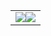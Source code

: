 <!---
KishonShrill/KishonShrill is a ✨ special ✨ repository because its `README.md` (this file) appears on your GitHub profile.
You can click the Preview link to take a look at your changes.
--->

<table>
  <tr>
    <td valign="top"><img src="https://github-readme-stats.vercel.app/api?username=KishonShrill&theme=radical"><img src="https://github-readme-stats.vercel.app/api/top-langs/?username=KishonShrill&theme=radical"></td
  </tr>
 </table>

